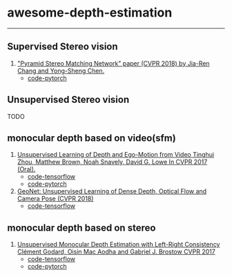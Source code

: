 # awesome-depth-estimation
---
## Supervised Stereo vision
1. ["Pyramid Stereo Matching Network" paper (CVPR 2018) by Jia-Ren Chang and Yong-Sheng Chen.](https://arxiv.org/abs/1803.08669)
   + [code-pytorch](https://github.com/JiaRenChang/PSMNet)
## Unsupervised Stereo vision
   TODO
## monocular depth based on video(sfm)
1. [Unsupervised Learning of Depth and Ego-Motion from Video
Tinghui Zhou, Matthew Brown, Noah Snavely, David G. Lowe
In CVPR 2017 (Oral).](https://arxiv.org/abs/1704.07813)
   + [code-tensorflow](https://github.com/tinghuiz/SfMLearner)
   + [code-pytorch](https://github.com/ClementPinard/SfmLearner-Pytorch)
2. [GeoNet: Unsupervised Learning of Dense Depth, Optical Flow and Camera Pose (CVPR 2018)](https://arxiv.org/abs/1803.02276)
   + [code-tensorflow](https://github.com/yzcjtr/GeoNet)
## monocular depth based on stereo
1. [Unsupervised Monocular Depth Estimation with Left-Right Consistency
Clément Godard, Oisin Mac Aodha and Gabriel J. Brostow
CVPR 2017](https://arxiv.org/abs/1609.03677) 
   + [code-tensorflow](https://github.com/mrharicot/monodepth)
   + [code-pytorch](https://github.com/mrharicot/monodepth)

